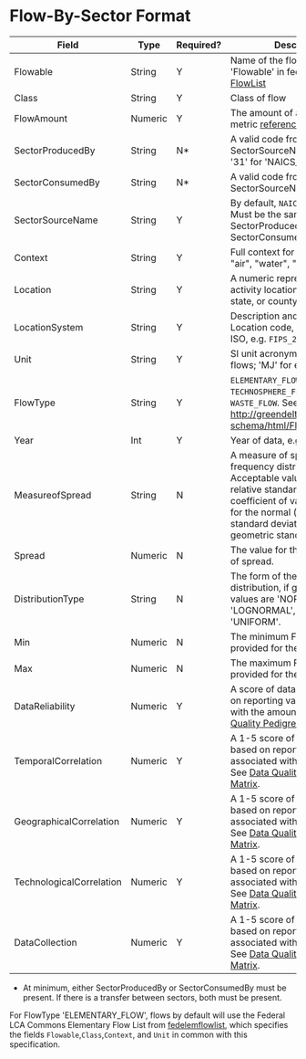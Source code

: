 # Flow-By-Sector Format

Field | Type | Required? | Description
----- | ---- | --------  | -----------
Flowable | String | Y | Name of the flow. See 'Flowable' in fedelemflowlist [FlowList](https://github.com/USEPA/Federal-LCA-Commons-Elementary-Flow-List/blob/master/format%20specs/FlowList.md)
Class | String | Y | Class of flow
FlowAmount | Numeric | Y | The amount of a flow. Uses metric [reference units](./README.md#). 
SectorProducedBy | String | N* | A valid code from the SectorSourceName system (e.g. '31' for 'NAICS_2012_Code') 
SectorConsumedBy | String | N* | A valid code from the SectorSourceName system
SectorSourceName | String | Y | By default, `NAICS_2012_Code`. Must be the same for SectorProducedBy and SectorConsumedBy.
Context | String | Y | Full context for the flow, e.g. "air", "water", "ground". 
Location | String | Y | A numeric representation of the activity location, at a national, state, or county level
LocationSystem | String | Y | Description and year of the Location code, generally FIPS or ISO, e.g. `FIPS_2015`
Unit | String | Y | SI unit acronym. 'kg' for mass flows; 'MJ' for energy flows.
FlowType | String | Y | `ELEMENTARY_FLOW`, `TECHNOSPHERE_FLOW`, or `WASTE_FLOW`. See <http://greendelta.github.io/olca-schema/html/FlowType.html>
Year | Int | Y | Year of data, e.g. `2010`
MeasureofSpread | String | N | A measure of spread of a frequency distribution. Acceptable values are `RSD` for relative standard deviation (aka coefficient of variation) are `SD` for the normal (aka 'arithmatic') standard deviation, `GSD` for geometric standard deviation
Spread | Numeric | N | The value for the given measure of spread. 
DistributionType | String | N | The form of the frequency distribution, if given. Acceptable values are 'NORMAL', 'LOGNORMAL', 'TRIANGULAR', 'UNIFORM'.
Min | Numeric | N | The minimum FlowAmount, if provided for the data range. 
Max | Numeric | N | The maximum FlowAmount, if provided for the data range.
DataReliability | Numeric | Y | A score of data reliability based on reporting values associated with the amount. See [Data Quality Pedigree Matrix](../DataQualityPedigreeMatrix.md)
TemporalCorrelation |  Numeric | Y | A 1-5 score of data collection based on reporting values associated with the amount. See [Data Quality Pedigree Matrix](../DataQualityPedigreeMatrix.md).
GeographicalCorrelation |  Numeric | Y | A 1-5 score of data collection based on reporting values associated with the amount. See [Data Quality Pedigree Matrix](../DataQualityPedigreeMatrix.md).
TechnologicalCorrelation |  Numeric | Y | A 1-5 score of data collection based on reporting values associated with the amount. See [Data Quality Pedigree Matrix](../DataQualityPedigreeMatrix.md).
DataCollection | Numeric | Y | A 1-5 score of data collection based on reporting values associated with the amount. See [Data Quality Pedigree Matrix](../DataQualityPedigreeMatrix.md).

* At minimum, either SectorProducedBy or SectorConsumedBy must be present. 
If there is a transfer between sectors, both must be present.

For FlowType 'ELEMENTARY_FLOW', flows by default will use the Federal LCA Commons Elementary Flow List from [fedelemflowlist](https://github.com/USEPA/Federal-LCA-Commons-Elementary-Flow-List),
which specifies the fields `Flowable`,`Class`,`Context`, and `Unit` in common with this specification.
